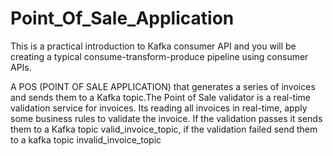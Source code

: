 # Point_Of_Sale_Application
This is a practical introduction to Kafka consumer API and you will be creating a typical consume-transform-produce pipeline using consumer APIs.

A POS (POINT OF SALE APPLICATION) that generates a series of invoices and sends them to a Kafka topic.The Point of Sale validator is a real-time validation service for invoices.
Its reading all invoices in real-time, apply some business rules to validate the invoice. If the validation passes it sends them to a Kafka topic valid_invoice_topic, if the validation failed send them to a kafka topic invalid_invoice_topic

